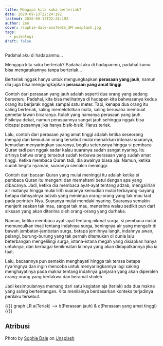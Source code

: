 ```yaml
---
title: Mengapa kita suka berteriak?
date: 2020-09-13T22:24:19Z
lastmod: 2020-09-13T22:24:19Z
author: Zen
cover: /sophie-dale-ovuTeeIm_0M-unsplash.jpg
tags:
  - psikologi
draft: false
---
```


Padahal aku di hadapanmu...

<!--more-->

Mengapa kita suka berteriak? Padahal aku di hadapanmu, padahal kamu bisa mengatakannya tanpa berteriak...

Berteriak nggak hanya untuk mengungkapkan **perasaan yang jauh**, namun dia juga bisa mengungkapkan **perasaan yang amat tinggi**.

Contoh dari perasaan yang jauh adalah seperti dua orang yang sedang berseteru. Padahal, kita bisa melihatnya di hadapan kita bahwasanya kedua orang itu berjarak nggak sampai satu meter. Tapi, kenapa dua orang itu saling berteriak, saling memelototkan mata, saling berusaha membuat gemetar lawan bicaranya. Itulah yang namanya perasaan yang jauh. Fisiknya dekat, namun perasaannya sangat jauh sehingga nggak bisa dicapai pesannya jika hanya bisik-bisik. Harus teriak.

Lalu, contoh dari perasaan yang amat tinggi adalah ketika seseorang mengaji dan kemudian orang tersebut mulai menaikkan intonasi suaranya, kemudian menyaringkan suaranya, begitu seterusnya hingga si pembaca Quran tadi pun nggak sadar kalau suaranya sudah sangat nyaring. Itu artinya bahwa orang tersebut sudah terbawa perasaan yang sudah amat tinggi. Ketika membaca Quran tadi, dia awalnya biasa aja. Namun, ketika sudah begitu nyaman, suaranya semakin meninggi.

Contoh dari bacaan Quran yang mulai meninggi itu adalah ketika si pembaca Quran itu mengerti dan memahami betul dengan apa yang dibacanya. Jadi, ketika dia membaca ayat-ayat tentang adzab, mengalirlah air matanya hingga mulai lirih suaranya kemudian mulai terbayang-bayang betapa dahsyatnya adzab yang menimpa orang-orang yang tak mau taat pada perintah-Nya. Suaranya mulai mendaki nyaring. Suaranya semakin menjerit seakan tak mau, sangat tak mau, menerima walau sedikit pun dari siksaan yang akan diterima oleh orang-orang yang durhaka.

Namun, ketika membaca ayat-ayat tentang nikmat surga, si pembaca mulai memunculkan imaji tentang indahnya surga, beningnya air yang mengalir di bawah jembatan-jembatan surga, betapa jernihnya langit, indahnya awan, pelangi, burung-burung yang tak pernah ditemukan di dunia lalu beterbangan mengelilingi surga, istana-istana megah yang disiapkan hanya untuknya, dan berbagai kenikmatan lainnya yang akan didapatkannya jika ia taat. 

Lalu, bacaannya pun semakin menghayati hingga tak terasa betapa nyaringnya dan ingin mencoba untuk menyaringkannya lagi saking menghayatinya pada makna tentang indahnya ganjaran yang akan diperoleh orang-orang yang bertakwa dan beramal sholeh.

Jadi kesimpulannya memang dari satu kegiatan aja (teriak) ada dua makna yang saling bertentangan. Kita menilainya berdasarkan konteks terjadinya perilaku tersebut.

{{<mermaid>}}
	graph LR
	a(Teriak) --> b(Perasaan jauh) & c(Perasaan yang amat tinggi)
{{</mermaid>}}

## Atribusi

<span>Photo by <a href="https://unsplash.com/@allthestars?utm_source=unsplash&amp;utm_medium=referral&amp;utm_content=creditCopyText">Sophie Dale</a> on <a href="https://unsplash.com/s/photos/shout?utm_source=unsplash&amp;utm_medium=referral&amp;utm_content=creditCopyText">Unsplash</a></span>